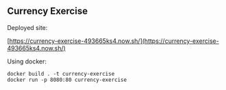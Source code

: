 ## Currency Exercise

Deployed site: 

[https://currency-exercise-493665ks4.now.sh/](https://currency-exercise-493665ks4.now.sh/)

Using docker:

```
docker build . -t currency-exercise
docker run -p 8080:80 currency-exercise
```
